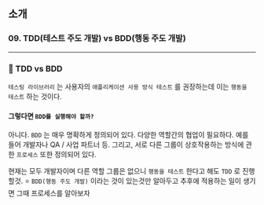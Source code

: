 ## 소개

### 09. TDD(테스트 주도 개발) vs BDD(행동 주도 개발)
---------------------------------------------

### 📌 TDD vs BDD

`테스팅 라이브러리` 는 사용자의 `애플리케이션 사용 방식 테스트` 를 권장하는데 이는 `행동을 테스트` 하는 것이다. 
#### 그렇다면 `BDD를 실행해야 할까?`
아니다. `BDD` 는 매우 명확하게 정의되어 있다.
다양한 역할간의 협업이 필요하다. 예를 들어 개발자나 QA / 사업 파트너 등.
그리고, 서로 다른 그룹이 상호작용하는 방식에 관한 `프로세스` 또한 정의되어 있다.

현재는 모두 개발자이며 다른 역할 그룹은 없으니 `행동을 테스트` 한다고 해도 `TDD` 로 진행할것.
⭐️ `BDD(행동 주도 개발)` 이라는 것이 있는것만 알아두고 추후에 적용하는 일이 생기면 그때 프로세스를 알아보자